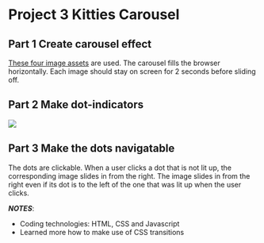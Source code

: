 # Project 3 Kitties Carousel

## Part 1 Create carousel effect
<a href="assets">These four image assets</a> are used. The carousel fills the browser horizontally. Each image should stay on screen for 2 seconds before sliding off.

## Part 2 Make dot-indicators

<img src="carousel.gif">

## Part 3 Make the dots navigatable
The dots are clickable. When a user clicks a dot that is not lit up, the corresponding image slides in from the right. The image slides in from the right even if its dot is to the left of the one that was lit up when the user clicks.

**_NOTES_**: 
* Coding technologies: HTML, CSS and Javascript
* Learned more how to make use of CSS transitions
